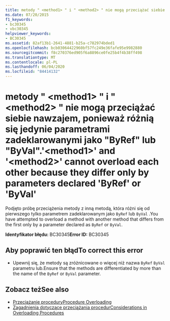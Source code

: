 ```yaml
---
title: metody " <method1> " i " <method2> " nie mogą przeciążać siebie nawzajem, ponieważ różnią się jedynie parametrami zadeklarowanymi jako "ByRef" lub "ByVal".
ms.date: 07/20/2015
f1_keywords:
- bc30345
- vbc30345
helpviewer_keywords:
- BC30345
ms.assetid: 82af13b1-2641-4881-b25a-c782974bded1
ms.openlocfilehash: bcb03064422960bf57fc249e36fafe95e9982880
ms.sourcegitcommit: f8c270376ed905f6a8896ce0fe25b4f4b38ff498
ms.translationtype: MT
ms.contentlocale: pl-PL
ms.lasthandoff: 06/04/2020
ms.locfileid: "84414132"
---
```

# <a name="method1-and-method2-cannot-overload-each-other-because-they-differ-only-by-parameters-declared-byref-or-byval"></a><span data-ttu-id="818c6-102">metody " \<method1> " i " \<method2> " nie mogą przeciążać siebie nawzajem, ponieważ różnią się jedynie parametrami zadeklarowanymi jako "ByRef" lub "ByVal".</span><span class="sxs-lookup"><span data-stu-id="818c6-102">'\<method1>' and '\<method2>' cannot overload each other because they differ only by parameters declared 'ByRef' or 'ByVal'</span></span>
<span data-ttu-id="818c6-103">Podjęto próbę przeciążenia metody z inną metodą, która różni się od pierwszego tylko parametrem zadeklarowanym jako `ByRef` lub `ByVal` .</span><span class="sxs-lookup"><span data-stu-id="818c6-103">You have attempted to overload a method with another method that differs from the first only by a parameter declared as `ByRef` or `ByVal`.</span></span>  
  
 <span data-ttu-id="818c6-104">**Identyfikator błędu:** BC30345</span><span class="sxs-lookup"><span data-stu-id="818c6-104">**Error ID:** BC30345</span></span>  
  
## <a name="to-correct-this-error"></a><span data-ttu-id="818c6-105">Aby poprawić ten błąd</span><span class="sxs-lookup"><span data-stu-id="818c6-105">To correct this error</span></span>  
  
- <span data-ttu-id="818c6-106">Upewnij się, że metody są zróżnicowane o więcej niż nazwa `ByRef` `ByVal` parametru lub.</span><span class="sxs-lookup"><span data-stu-id="818c6-106">Ensure that the methods are differentiated by more than the name of the `ByRef` or `ByVal` parameter.</span></span>  
  
## <a name="see-also"></a><span data-ttu-id="818c6-107">Zobacz też</span><span class="sxs-lookup"><span data-stu-id="818c6-107">See also</span></span>

- [<span data-ttu-id="818c6-108">Przeciążanie procedury</span><span class="sxs-lookup"><span data-stu-id="818c6-108">Procedure Overloading</span></span>](../programming-guide/language-features/procedures/procedure-overloading.md)
- [<span data-ttu-id="818c6-109">Zagadnienia dotyczące przeciążania procedur</span><span class="sxs-lookup"><span data-stu-id="818c6-109">Considerations in Overloading Procedures</span></span>](../programming-guide/language-features/procedures/considerations-in-overloading-procedures.md)
